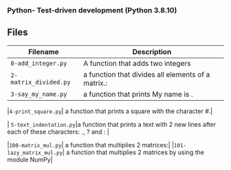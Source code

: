 ### 
### Python- Test-driven development (Python 3.8.10)
###

## Files
| Filename | Description |
| -------- | ----------- |
| `0-add_integer.py` | A function that adds two integers |
| `2-matrix_divided.py` | a function that divides all elements of a matrix.:|
|`3-say_my_name.py`| a function that prints My name is <first name> <last name>.|

|`4-print_square.py`| a function that prints a square with the character #.|

| `5-text_indentation.py`|a function that prints a text with 2 new lines after each of these characters: ., ? and : |


|`100-matrix_mul.py`|  a function that multiplies 2 matrices:|
|`101-lazy_matrix_mul.py`|  a function that multiplies 2 matrices by using the module NumPy|
